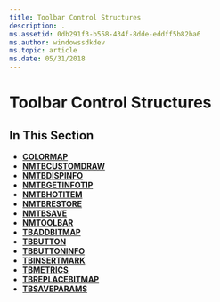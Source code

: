 ```yaml
---
title: Toolbar Control Structures
description: .
ms.assetid: 0db291f3-b558-434f-8dde-eddff5b82ba6
ms.author: windowssdkdev
ms.topic: article
ms.date: 05/31/2018
---
```


# Toolbar Control Structures

## In This Section

-   [**COLORMAP**](/windows/desktop/api/Commctrl/ns-commctrl-_colormap)
-   [**NMTBCUSTOMDRAW**](/windows/desktop/api/Commctrl/ns-commctrl-_nmtbcustomdraw)
-   [**NMTBDISPINFO**](/windows/desktop/api/Commctrl/ns-commctrl-nmtbdispinfoa)
-   [**NMTBGETINFOTIP**](/windows/desktop/api/Commctrl/ns-commctrl-tagnmtbgetinfotipa)
-   [**NMTBHOTITEM**](/windows/desktop/api/Commctrl/ns-commctrl-tagnmtbhotitem)
-   [**NMTBRESTORE**](/windows/desktop/api/Commctrl/ns-commctrl-tagnmtbrestore)
-   [**NMTBSAVE**](/windows/desktop/api/Commctrl/ns-commctrl-tagnmtbsave)
-   [**NMTOOLBAR**](/windows/desktop/api/Commctrl/ns-commctrl-tagnmtoolbara)
-   [**TBADDBITMAP**](/windows/desktop/api/Commctrl/ns-commctrl-tagtbaddbitmap)
-   [**TBBUTTON**](/windows/desktop/api/Commctrl/ns-commctrl-_tbbutton)
-   [**TBBUTTONINFO**](/windows/desktop/api/Commctrl/ns-commctrl-tbbuttoninfoa)
-   [**TBINSERTMARK**](/windows/desktop/api/Commctrl/ns-commctrl-tbinsertmark)
-   [**TBMETRICS**](/windows/desktop/api/Commctrl/ns-commctrl-tbmetrics)
-   [**TBREPLACEBITMAP**](/windows/desktop/api/Commctrl/ns-commctrl-tbreplacebitmap)
-   [**TBSAVEPARAMS**](/windows/desktop/api/Commctrl/ns-commctrl-tagtbsaveparamsa)

 

 




